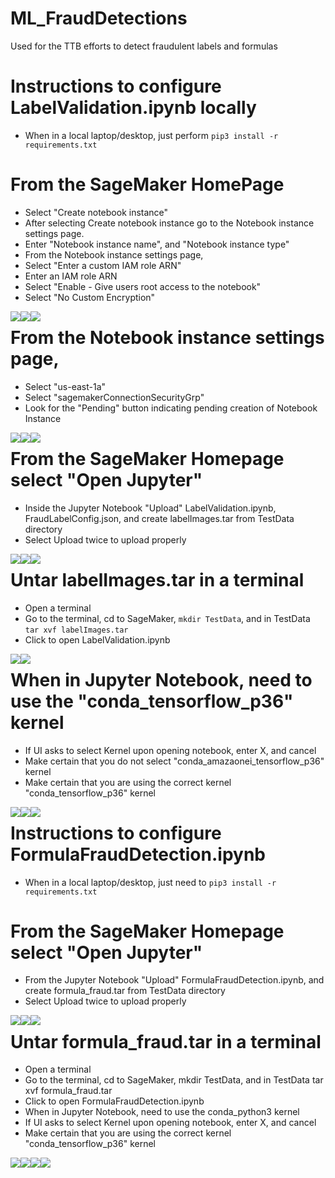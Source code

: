 # ML_FraudDetections
Used for the TTB efforts to detect fraudulent labels and formulas

# Instructions to configure LabelValidation.ipynb locally
- When in a local laptop/desktop, just perform `pip3 install -r requirements.txt`

# From the SageMaker HomePage
- Select "Create notebook instance"
- After selecting Create notebook instance go to the Notebook instance settings page.
- Enter "Notebook instance name", and "Notebook instance type"
- From the Notebook instance settings page,
- Select "Enter a custom IAM role ARN"
- Enter an IAM role ARN
- Select "Enable - Give users root access to the notebook"
- Select "No Custom Encryption"

<img style="float: left;" src="TTB/images/Step1_CreateNotebook.png"/>

<img style="float: left;" src="TTB/images/Step2_NameNotebook.png"/>

<img style="float: left;" src="TTB/images/Step3_IAMRole.png"/>

# From the Notebook instance settings page,
- Select "us-east-1a"
- Select "sagemakerConnectionSecurityGrp"
- Look for the "Pending" button indicating pending creation of Notebook Instance

<img style="float: left;" src="TTB/images/Step5_SelectRegionSubnet.png"/>

<img style="float: left;" src="TTB/images/Step4_VPCSelection.png"/>

<img style="float: left;" src="TTB/images/Step7_Pending.png"/>

# From the SageMaker Homepage select "Open Jupyter"
- Inside the Jupyter Notebook "Upload" LabelValidation.ipynb, FraudLabelConfig.json, and create labelImages.tar from TestData directory
- Select Upload twice to upload properly

<img style="float: left;" src="TTB/images/SageMaker_Homepage.png"/>

<img style="float: left;" src="TTB/images/Upload_Image.png"/>

<img style="float: left;" src="TTB/images/Push_Load_Button_Twice.png"/>

# Untar labelImages.tar in a terminal
- Open a terminal
- Go to the terminal, cd to SageMaker, `mkdir TestData`, and in TestData `tar xvf labelImages.tar`
- Click to open LabelValidation.ipynb

<img style="float: left;" src="TTB/images/Get_To_Terminal.png"/>

<img style="float: left;" src="TTB/images/Terminal_SageMaker.png"/>

# When in  Jupyter Notebook, need to use the "conda_tensorflow_p36" kernel 
- If UI asks to select Kernel upon opening notebook, enter X, and cancel
- Make certain that you do not select "conda_amazaonei_tensorflow_p36" kernel
- Make certain that you are using the correct kernel "conda_tensorflow_p36" kernel

<img style="float: left;" src="TTB/images/Change_Kernel.png"/>

<img style="float: left;" src="TTB/images/Amazonei_Tensorflow36.png"/>

<img style="float: left;" src="TTB/images/Tensorflow_Kernel_Version.png"/>

# Instructions to configure FormulaFraudDetection.ipynb
- When in a local laptop/desktop, just need to `pip3 install -r requirements.txt`

# From the SageMaker Homepage select "Open Jupyter"
- From the Jupyter Notebook "Upload" FormulaFraudDetection.ipynb, and create formula_fraud.tar from TestData directory
- Select Upload twice to upload properly

<img style="float: left;" src="TTB/images/SageMaker_Homepage.png"/>

<img style="float: left;" src="TTB/images/Upload_Image.png"/>

<img style="float: left;" src="TTB/images/Push_Load_Button_Twice.png"/>

# Untar formula_fraud.tar in a terminal
- Open a terminal
- Go to the terminal, cd to SageMaker, mkdir TestData, and in TestData tar xvf formula_fraud.tar
- Click to open FormulaFraudDetection.ipynb
- When in  Jupyter Notebook, need to use the conda_python3 kernel 
- If UI asks to select Kernel upon opening notebook, enter X, and cancel
- Make certain that you are using the correct kernel "conda_tensorflow_p36" kernel

<img style="float: left;" src="TTB/images/Get_To_Terminal.png"/>

<img style="float: left;" src="TTB/images/Terminal_SageMaker.png"/>

<img style="float: left;" src="TTB/images/Change_Kernel.png"/>

<img style="float: left;" src="TTB/images/Kernel_Version.png"/>
